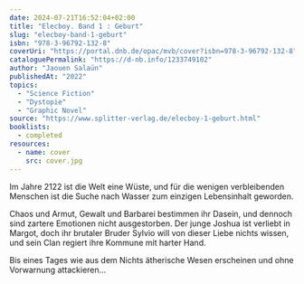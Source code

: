 ```yaml
---
date: 2024-07-21T16:52:04+02:00
title: "Elecboy. Band 1 : Geburt"
slug: "elecboy-band-1-geburt"
isbn: "978-3-96792-132-8"
coverUri: "https://portal.dnb.de/opac/mvb/cover?isbn=978-3-96792-132-8"
cataloguePermalink: "https://d-nb.info/1233749102"
author: "Jaouen Salaün"
publishedAt: "2022"
topics:
  - "Science Fiction"
  - "Dystopie"
  - "Graphic Novel"
source: "https://www.splitter-verlag.de/elecboy-1-geburt.html"
booklists:
  - completed
resources:
  - name: cover
    src: cover.jpg
---
```


Im Jahre 2122 ist die Welt eine Wüste, und für die wenigen verbleibenden 
Menschen ist die Suche nach Wasser zum einzigen Lebensinhalt geworden.

Chaos und Armut, Gewalt und Barbarei bestimmen ihr Dasein, und dennoch sind 
zartere Emotionen nicht ausgestorben. Der junge Joshua ist verliebt in Margot, 
doch ihr brutaler Bruder Sylvio will von dieser Liebe nichts wissen, und sein 
Clan regiert ihre Kommune mit harter Hand.

Bis eines Tages wie aus dem Nichts ätherische Wesen erscheinen und ohne 
Vorwarnung attackieren…